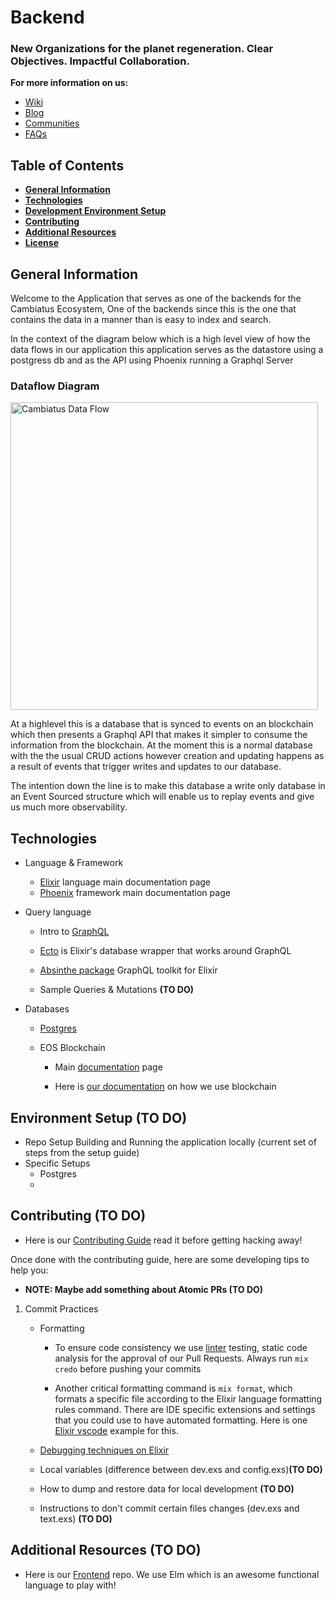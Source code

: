 
# Backend

### New Organizations for the planet regeneration. Clear Objectives. Impactful Collaboration.

**For more information on us:**

- [Wiki](https://cambiatus.github.io/)
- [Blog](https://medium.com/cambiatus)
- [Communities](https://www.cambiatus.com/pilots)
- [FAQs](https://www.cambiatus.com/faq2)

## Table of Contents

- **[General Information](#general-information)**
- **[Technologies](#technologies)**
- **[Development Environment Setup](#development-environment-setup)**
- **[Contributing](#contributing)**
- **[Additional Resources](#additional-resources)**
- **[License](#license)**

## General Information

Welcome to the Application that serves as one of the backends for the Cambiatus Ecosystem, One of the backends since this is the one that contains the data in a manner than is easy to index and search.

In the context of the diagram below which is a high level view of how the data flows in our application this application serves as the datastore using a postgress db and as the API using Phoenix running a Graphql Server

### Dataflow Diagram

<img src='https://i.imgur.com/MFfGOe3.png' height='492' alt='Cambiatus Data Flow' />

At a highlevel this is a database that is synced to events on an blockchain which then presents a Graphql API that makes
it simpler to consume the information from the blockchain. At the moment this is a normal database with the the usual
CRUD actions however creation and updating happens as a result of events that trigger writes and updates to our database.

The intention down the line is to make this database a write only database in an Event Sourced structure which will enable us to replay events and give us much more observability.

## Technologies

- Language & Framework
   - [Elixir](https://elixir-lang.org/docs.html) language main documentation page 
   - [Phoenix](https://hexdocs.pm/phoenix/Phoenix.html) framework main documentation page 

- Query language
   
	- Intro to [GraphQL](https://graphql.org/learn/)

   - [Ecto](https://hexdocs.pm/ecto/Ecto.html) is Elixir's database wrapper that works around GraphQL
   
   - [Absinthe package](https://hexdocs.pm/absinthe/overview.html) GraphQL toolkit for Elixir

   - Sample Queries & Mutations **(TO DO)**


- Databases

   - [Postgres](https://www.postgresql.org/docs/)
   
   - EOS Blockchain
      
      - Main [documentation](https://developers.eos.io/welcome/latest/overview/index) page
      
      - Here is [our documentation](eos.md) on how we use blockchain


## Environment Setup **(TO DO)**

- Repo Setup  Building and Running the application locally (current set of steps from the setup guide)
- Specific Setups
	- Postgres
	- 

## Contributing **(TO DO)**

- Here is our [Contributing Guide](https://github.com/cambiatus/backend/blob/master/.github/contributing.md) read it before getting hacking away!

Once done with the contributing guide, here are some developing tips to help you:
	
   - **NOTE: Maybe add something about Atomic PRs (TO DO)**

1. Commit Practices
		
   - Formatting 
   
      - To ensure code consistency we use [linter](https://en.wikipedia.org/wiki/Lint_(software)) testing, static code analysis for the approval of our Pull Requests. Always run `mix credo` before pushing your commits

	   - Another critical formatting command is `mix format`, which formats a specific file according to the Elixir language formatting rules command. There are IDE specific extensions and settings that you could use to have automated formatting. Here is one [Elixir vscode](https://marketplace.visualstudio.com/items?itemName=JakeBecker.elixir-ls) example for this.

	- [Debugging  techniques on Elixir](https://elixir-lang.org/getting-started/debugging.html)
	
   - Local variables (difference between dev.exs and config.exs)**(TO DO)**
	
   - How to dump and restore data for local development **(TO DO)**
	
   - Instructions to don't commit certain files changes (dev.exs and text.exs) **(TO DO)**

## Additional Resources **(TO DO)**

- Here is our [Frontend](https://github.com/cambiatus/frontend) repo. We use Elm which is an awesome functional language to play with!
